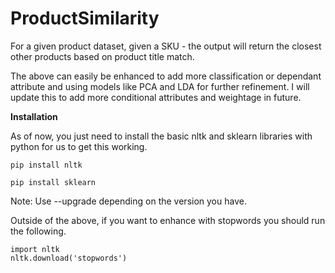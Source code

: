 # ProductSimilarity
For a given product dataset, given a SKU - the output will return the closest other products based on product title match.

The above can easily be enhanced to add more classification or dependant attribute and using models like PCA and LDA for further refinement. I will update this to add more conditional attributes and weightage in future.

<b> Installation </b>

As of now, you just need to install the basic nltk and sklearn libraries with python for us to get this working.

```
pip install nltk

pip install sklearn
```
Note: Use --upgrade depending on the version you have.

Outside of the above, if you want to enhance with stopwords you should run the following.
```
import nltk
nltk.download('stopwords')

```
